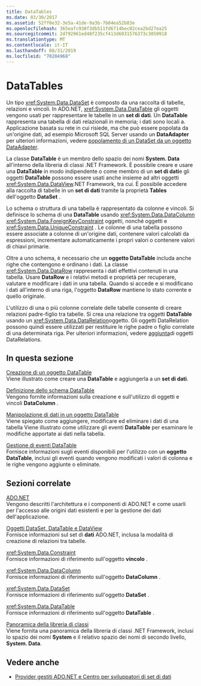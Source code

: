 ```yaml
---
title: DataTables
ms.date: 03/30/2017
ms.assetid: 52ff0e32-3e5a-41de-9a3b-7b04ea52b83e
ms.openlocfilehash: 365eafc938f3db511fd6714bec02cea2bd27ea25
ms.sourcegitcommit: 2d792961ed48f235cf413d6031576373c3050918
ms.translationtype: MT
ms.contentlocale: it-IT
ms.lasthandoff: 08/31/2019
ms.locfileid: "70204968"
---
```

# <a name="datatables"></a>DataTables
Un tipo <xref:System.Data.DataSet> è composto da una raccolta di tabelle, relazioni e vincoli. In ADO.NET, <xref:System.Data.DataTable> gli oggetti vengono usati per rappresentare le tabelle in un **set di dati**. Un **DataTable** rappresenta una tabella di dati relazionali in memoria; i dati sono locali a. Applicazione basata su rete in cui risiede, ma che può essere popolata da un'origine dati, ad esempio Microsoft SQL Server usando un **DataAdapter** per ulteriori informazioni, vedere [popolamento di un DataSet da un oggetto DataAdapter](../populating-a-dataset-from-a-dataadapter.md).  
  
 La classe **DataTable** è un membro dello spazio dei nomi **System. Data** all'interno della libreria di classi .NET Framework. È possibile creare e usare una **DataTable** in modo indipendente o come membro di un **set di dati**e gli oggetti **DataTable** possono essere usati anche insieme ad altri oggetti <xref:System.Data.DataView>.NET Framework, tra cui. È possibile accedere alla raccolta di tabelle in un **set di dati** tramite la proprietà **Tables** dell'oggetto **DataSet** .  
  
 Lo schema o struttura di una tabella è rappresentato da colonne e vincoli. Si definisce lo schema di una **DataTable** usando <xref:System.Data.DataColumn> <xref:System.Data.ForeignKeyConstraint> oggetti, nonché oggetti e <xref:System.Data.UniqueConstraint> . Le colonne di una tabella possono essere associate a colonne di un'origine dati, contenere valori calcolati da espressioni, incrementare automaticamente i propri valori o contenere valori di chiavi primarie.  
  
 Oltre a uno schema, è necessario che un **oggetto DataTable** includa anche righe che contengono e ordinano i dati. La classe <xref:System.Data.DataRow> rappresenta i dati effettivi contenuti in una tabella. Usare **DataRow** e i relativi metodi e proprietà per recuperare, valutare e modificare i dati in una tabella. Quando si accede e si modificano i dati all'interno di una riga, l'oggetto **DataRow** mantiene lo stato corrente e quello originale.  
  
 L'utilizzo di una o più colonne correlate delle tabelle consente di creare relazioni padre-figlio tra tabelle. Si crea una relazione tra oggetti **DataTable** usando un <xref:System.Data.DataRelation>oggetto. Gli oggetti DataRelation possono quindi essere utilizzati per restituire le righe padre o figlio correlate di una determinata riga. Per ulteriori informazioni, vedere [aggiunta](adding-datarelations.md)di oggetti DataRelations.  
  
## <a name="in-this-section"></a>In questa sezione  
 [Creazione di un oggetto DataTable](creating-a-datatable.md)  
 Viene illustrato come creare una **DataTable** e aggiungerla a un **set di dati**.  
  
 [Definizione dello schema DataTable](datatable-schema-definition.md)  
 Vengono fornite informazioni sulla creazione e sull'utilizzo di oggetti e vincoli **DataColumn** .  
  
 [Manipolazione di dati in un oggetto DataTable](manipulating-data-in-a-datatable.md)  
 Viene spiegato come aggiungere, modificare ed eliminare i dati di una tabella Viene illustrato come utilizzare gli eventi **DataTable** per esaminare le modifiche apportate ai dati nella tabella.  
  
 [Gestione di eventi DataTable](handling-datatable-events.md)  
 Fornisce informazioni sugli eventi disponibili per l'utilizzo con un **oggetto DataTable**, inclusi gli eventi quando vengono modificati i valori di colonna e le righe vengono aggiunte o eliminate.  
  
## <a name="related-sections"></a>Sezioni correlate  
 [ADO.NET](../index.md)  
 Vengono descritti l'architettura e i componenti di ADO.NET e come usarli per l'accesso alle origini dati esistenti e per la gestione dei dati dell'applicazione.  
  
 [Oggetti DataSet, DataTable e DataView](index.md)  
 Fornisce informazioni sul set di **dati** ADO.NET, inclusa la modalità di creazione di relazioni tra tabelle.  
  
 <xref:System.Data.Constraint>  
 Fornisce informazioni di riferimento sull'oggetto **vincolo** .  
  
 <xref:System.Data.DataColumn>  
 Fornisce informazioni di riferimento sull'oggetto **DataColumn** .  
  
 <xref:System.Data.DataSet>  
 Fornisce informazioni di riferimento sull'oggetto **DataSet** .  
  
 <xref:System.Data.DataTable>  
 Fornisce informazioni di riferimento sull'oggetto **DataTable** .  
  
 [Panoramica della libreria di classi](../../../../standard/class-library-overview.md)  
 Viene fornita una panoramica della libreria di classi .NET Framework, inclusi lo spazio dei nomi **System** e il relativo spazio dei nomi di secondo livello, **System. Data**.  
  
## <a name="see-also"></a>Vedere anche

- [Provider gestiti ADO.NET e Centro per sviluppatori di set di dati](https://go.microsoft.com/fwlink/?LinkId=217917)
